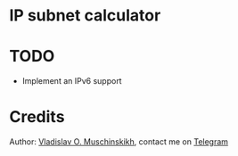 IP subnet calculator
====================

# TODO

 * Implement an IPv6 support

# Credits

Author: [Vladislav O. Muschinskikh](mailto:i@vlad.guru), contact me on [Telegram](https://t.me/VladisMus)
